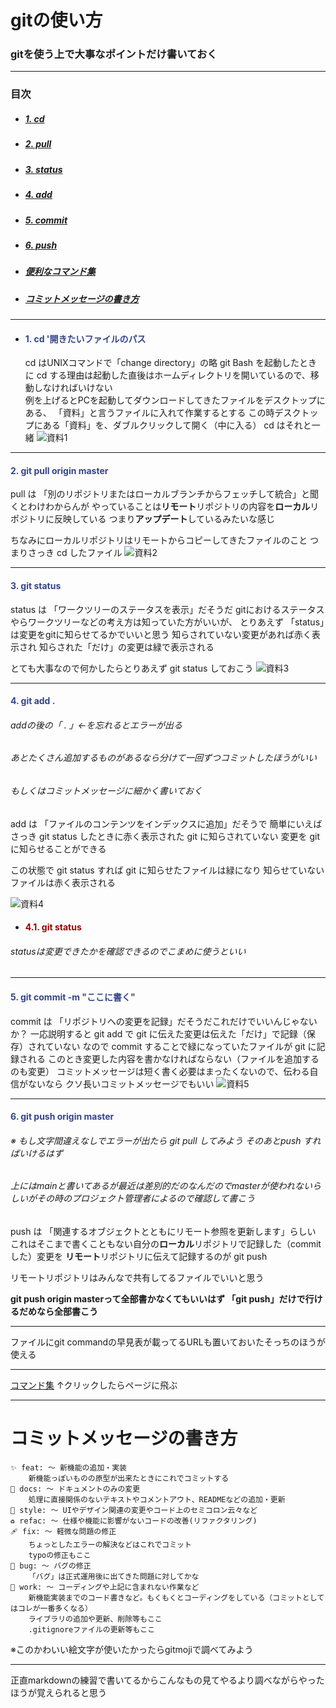 ﻿# gitの使い方

### gitを使う上で大事なポイントだけ書いておく

***
### 目次

* #####  [1. cd](#1-cd-開きたいファイルのパス)
* #####  [2. pull](#2-git-pull-origin-main)
* #####  [3. status](#3-git-status)
* #####  [4. add](#4-add)
* #####  [5. commit](#5-commit)
* #####  [6. push](#6-git-push-origin-main)
* ##### [便利なコマンド集](#※-もし文字間違えなしでエラーが出たら-git-pull-してみよう-そのあとpush-すればいけるはず)
* ##### [コミットメッセージの書き方](#コミットメッセージの書き方)

***

* #### <span style="color:#334488;">1. cd '開きたいファイルのパス<a name="1-cd-開きたいファイルのパス"></a>

   cd はUNIXコマンドで「change directory」の略
   <dr>
   git Bash を起動したときに cd する理由は起動した直後はホームディレクトリを開いているので、移動しなければいけない<br>
   例を上げるとPCを起動してダウンロードしてきたファイルをデスクトップにある、
  「資料」と言うファイルに入れて作業するとする この時デスクトップにある「資料」を、ダブルクリックして開く（中に入る） cd はそれと一緒
  ![資料1](/TS_009/img_MD/s1.png)

***

#### <span style="color:#334488;">2. git pull origin master<a name="2-git-pull-origin-main"></a>

  pull は 「別のリポジトリまたはローカルブランチからフェッチして統合」と聞くとわけわからんが
  やっていることは**リモート**リポジトリの内容を**ローカル**リポジトリに反映している
  つまり**アップデート**しているみたいな感じ
  
  ちなみにローカルリポジトリはリモートからコピーしてきたファイルのこと
  つまりさっき cd したファイル
  ![資料2](/TS_009/img_MD/s2.png)
  
***

#### <span style="color:#334488;">3. git status<a name="3-git-status"></a>

  status は 「ワークツリーのステータスを表示」だそうだ
  gitにおけるステータスやらワークツリーなどの考え方は知っていた方がいいが、
  とりあえず 「status」は変更をgitに知らせてるかでいいと思う
  知らされていない変更があれば赤く表示され
  知らされた「だけ」の変更は緑で表示される

  とても大事なので何かしたらとりあえず git status しておこう
![資料3](/TS_009/img_MD/s3.png)
***

#### <span style="color:#334488;">4. git add .<a name="4-add"></a>

###### addの後の「 . 」←を忘れるとエラーが出る

###### あとたくさん追加するものがあるなら分けて一回ずつコミットしたほうがいい

###### もしくはコミットメッセージに細かく書いておく

  add は 「ファイルのコンテンツをインデックスに追加」だそうで
  簡単にいえばさっき git status したときに赤く表示された git に知らされていない
  変更を git に知らせることができる

  この状態で git status すれば git に知らせたファイルは緑になり
  知らせていないファイルは赤く表示される

![資料4](/TS_009/img_MD/s4.png)
  * #### <span style="color:#990000;">4.1. git status

###### statusは変更できたかを確認できるのでこまめに使うといい
***

#### <span style="color:#334488;">5. git commit -m "ここに書く"<a name="5-commit"></a>

  commit は 「リポジトリへの変更を記録」だそうだこれだけでいいんじゃないか？
  一応説明すると git add で git に伝えた変更は伝えた「だけ」で記録（保存）されていない
  なので commit することで緑になっていたファイルが git に記録される
  このとき変更した内容を書かなければならない（ファイルを追加するのも変更）
  コミットメッセージは短く書く必要はまったくないので、伝わる自信がないなら
  クソ長いコミットメッセージでもいい
![資料5](/TS_009/img_MD/s5.png)
***
#### <span style="color:#334488;">6. git push origin master<a name="6-git-push-origin-main"></a>

###### ※ もし文字間違えなしでエラーが出たら git pull してみよう そのあとpush すればいけるはず<a name="※-もし文字間違えなしでエラーが出たら-git-pull-してみよう-そのあとpush-すればいけるはず"></a>
######   上にはmainと書いてあるが最近は差別的だのなんだのでmasterが使われないらしいがその時のプロジェクト管理者によるので確認して書こう
  push は 「関連するオブジェクトとともにリモート参照を更新します」らしい
  これはそこまで書くこともない自分の**ローカル**リポジトリで記録した（commitした）変更を
  **リモート**リポジトリに伝えて記録するのが git push

  リモートリポジトリはみんなで共有してるファイルでいいと思う

  **git push origin masterって全部書かなくてもいいはず 「git push」だけで行けるだめなら全部書こう**
***
ファイルにgit commandの早見表が載ってるURLも置いておいたそっちのほうが使える
***
[コマンド集](https://qiita.com/kohga/items/dccf135b0af395f69144?utm_source=pocket_saves)<a name="コマンドたちかな"></a>
↑クリックしたらページに飛ぶ
***
# コミットメッセージの書き方<a name="コミットメッセージの書き方"></a>
    ✨ feat: 〜 新機能の追加・実装
        新機能っぽいものの原型が出来たときにこれでコミットする
    📝 docs: 〜 ドキュメントのみの変更
        処理に直接関係のないテキストやコメントアウト、READMEなどの追加・更新
    🎨 style: 〜 UIやデザイン関連の変更やコード上のセミコロン云々など
    ♻️ refac: 〜 仕様や機能に影響がないコードの改善(リファクタリング)
    🩹 fix: 〜 軽微な問題の修正
        ちょっとしたエラーの解決などはこれでコミット
        typoの修正もここ
    🐛 bug: 〜 バグの修正
        「バグ」は正式運用後に出てきた問題に対してかな
    🚧 work: 〜 コーディングや上記に含まれない作業など
        新機能実装までのコード書きなど。もくもくとコーディングをしている（コミットとしてはコレが一番多くなる）
        ライブラリの追加や更新、削除等もここ
        .gitignoreファイルの更新等もここ
 ※このかわいい絵文字が使いたかったらgitmojiで調べてみよう
***
正直markdownの練習で書いてるからこんなもの見てやるより調べながらやったほうが覚えられると思う